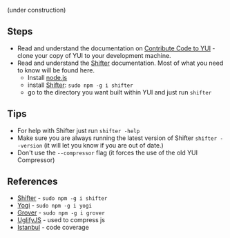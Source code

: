 (under construction)
## Steps
* Read and understand the documentation on [Contribute Code to YUI](http://yuilibrary.com/yui/docs/tutorials/contribute/) - clone your copy of YUI to your development machine.
* Read and understand the [Shifter](http://yui.github.com/shifter/) documentation. Most of what you need to know will be found here.
   * Install [node.js](http://nodejs.org/#download)
   * install [Shifter](http://yui.github.com/shifter/): `sudo npm -g i shifter`
   * go to the directory you want built within YUI and just run `shifter`

## Tips
* For help with Shifter just run `shifter -help`
* Make sure you are always running the latest version of Shifter `shifter --version` (it will let you know if you are out of date.)
* Don't use the `--compressor` flag (it forces the use of the old YUI Compressor)

## References
* [Shifter](http://yui.github.com/shifter) - `sudo npm -g i shifter`
* [Yogi](http://yui.github.com/yogi) - `sudo npm -g i yogi`
* [Grover](http://github.com/davglass/grover) - `sudo npm -g i grover`
* [UglifyJS](https://github.com/mishoo/UglifyJS) - used to compress js
* [Istanbul](https://github.com/yahoo/istanbul) - code coverage
